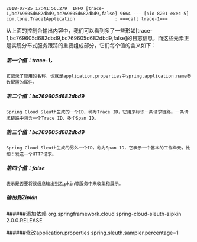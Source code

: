 ```
2018-07-25 17:41:56.279  INFO [trace-1,bc769605d682dbd9,bc769605d682dbd9,false] 9664 --- [nio-8201-exec-5] com.tone.Trace1Application               : ===call trace-1===
```

从上面的控制台输出内容中，我们可以看到多了一些形如[trace-1,bc769605d682dbd9,bc769605d682dbd9,false]的日志信息，而这些元素正是实现分布式服务跟踪的重要组成部分，它们每个值的含义如下：

##### 第一个值：trace-1，
    它记录了应用的名称，也就是application.properties中spring.application.name参数配置的属性。
##### 第二个值：bc769605d682dbd9
    Spring Cloud Sleuth生成的一个ID，称为Trace ID，它用来标识一条请求链路。一条请求链路中包含一个Trace ID，多个Span ID。
##### 第三个值：bc769605d682dbd9
    Spring Cloud Sleuth生成的另外一个ID，称为Span ID，它表示一个基本的工作单元，比如：发送一个HTTP请求。
##### 第四个值：false
    表示是否要将该信息输出到Zipkin等服务中来收集和展示。
    
##### 输出到Zipkin
######添加依赖
    <dependency>
       <groupId>org.springframework.cloud</groupId>
       <artifactId>spring-cloud-sleuth-zipkin</artifactId>
       <version>2.0.0.RELEASE</version>
    </dependency>
    
######修改application.properties
    spring.sleuth.sampler.percentage=1
